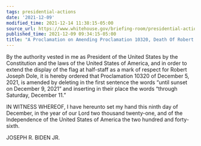 ```yaml
---
tags: presidential-actions
date: '2021-12-09'
modified_time: 2021-12-14 11:38:15-05:00
source_url: https://www.whitehouse.gov/briefing-room/presidential-actions/2021/12/09/a-proclamation-on-amending-proclamation-10320-death-of-robert-j-dole/
published_time: 2021-12-09 09:34:15-05:00
title: "A Proclamation on Amending Proclamation 10320, Death Of Robert J.\_Dole"
---
```

 
By the authority vested in me as President of the United States by the
Constitution and the laws of the United States of America, and in order
to extend the display of the flag at half-staff as a mark of respect for
Robert Joseph Dole, it is hereby ordered that Proclamation 10320 of
December 5, 2021, is amended by deleting in the first sentence the words
“until sunset on December 9, 2021” and inserting in their place the
words “through Saturday, December 11.”

IN WITNESS WHEREOF, I have hereunto set my hand this ninth day of
December, in the year of our Lord two thousand twenty-one, and of the
Independence of the United States of America the two hundred and
forty-sixth.

JOSEPH R. BIDEN JR.
